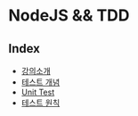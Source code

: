 # NodeJS && TDD

## Index
- [강의소개](./01_intro.md)
- [테스트 개념](./02_concept.md)
- [Unit Test](./03_unit_test.md)
- [테스트 원칙](./04_principle.md)